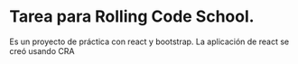 # Tarea para Rolling Code School.

Es un proyecto de práctica con react y bootstrap. La aplicación de react se creó usando CRA
